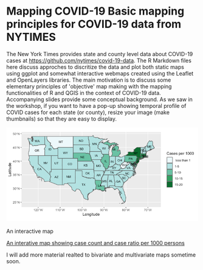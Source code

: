 # Mapping COVID-19 Basic mapping principles for COVID-19 data from NYTIMES

The New York Times provides state and county level data about
COVID-19 cases at https://github.com/nytimes/covid-19-data. The R
Markdown files here discuss approches to discritize the data and
plot both static maps using ggplot and somewhat interactive webmaps
created using the Leaflet and OpenLayers libraries. The main
motivation is to discuss some elementary principles of 'objective'
map making with the mapping functionalities of R and QGIS in the
context of COVID-19 data. Accompanying slides provide some conceptual
background. As we saw in the workshop, if you want to have a pop-up
showing temporal profile of COVID cases for each state (or county),
resize your image (make thumbnails) so that they are easy to display.

![Map of cases per 1000 population](image/Rplot.png)

An interactive map

[An interative map showing case count and case ratio per 1000
persons](https://manishverma09.github.io/Mapping-COVID-19/image/covid_state.html) 


I will add more material realted to bivariate and multivariate maps
sometime soon.
